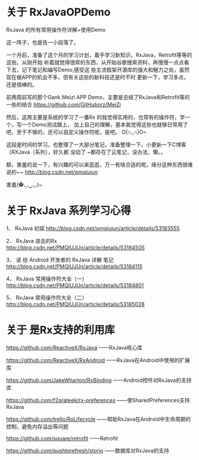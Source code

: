 # 关于 RxJavaOPDemo
  RxJava 的所有常用操作符详解+使用Demo

  这一阵子，也是告一小段落了。
    
  一个月前，准备了这个月的学习计划，着手学习新知识，RxJava，Retrofit等等的这些。从刚开始
        听着就觉得很屌的东西，从开始谷歌搜索资料，再慢慢一点点看下去，记下笔记和编写Demo,感受这
        些主流框架开源库的强大和魅力之处，虽然现在做APP的机会不多，但有关这些的新科技还是时不时
        更新一下，学习多点，还是很棒的。
        
        
  前两周前写的那个Gank.Meizi APP Demo，主要是总结了RxJava和Retrofit等的一些的结合
    https://github.com/GitHuborz/MeiZi
    
  然后，这周主要是系统的学习了一番Rx 的我觉得实用的，也常有的操作符，学一个，写一个Demo测试跟上，
    加上自己的理解，基本我觉得这些也就够日常用了吧，至于不够的，还可以自定义操作符呢，是吧。
    O(∩_∩)O~
    
  这段是时间的学习，也整理了一大部分笔记，准备整理一下，小更新一下C博客（RXJava（系列），好久都
    没动了 ~都存在了云笔记，没办法，懒。。
    
  额，害羞的说一下，有兴趣的可以来逛逛，万一有啥合适的呢，缘分这种东西很难说的~~
    http://blog.csdn.net/pmqiujun
    
    
  害羞(✿◡‿◡)~
  
# 关于 RxJava 系列学习心得
  1、  RxJava 初探
  http://blog.csdn.net/pmqiujun/article/details/53183555
  
  2、  RxJava 进击的Rx
  http://blog.csdn.net/PMQIUJUn/article/details/53184505
  
  3、  读 给 Android 开发者的 RxJava 详解 笔记
  http://blog.csdn.net/PMQIUJUn/article/details/53184115
  
  4、  RxJava 常用操作符大全（一）
  http://blog.csdn.net/PMQIUJUn/article/details/53184801
  
  5、  RxJava 常用操作符大全（二）
  http://blog.csdn.net/PMQIUJUn/article/details/53185028
  
# 关于 是Rx支持的利用库
   
  https://github.com/ReactiveX/RxJava ——RxJava核心库

  https://github.com/ReactiveX/RxAndroid ——RxJava在Android中使用的扩展库

  https://github.com/JakeWharton/RxBinding ——Android控件对RxJava的支持库

  https://github.com/f2prateek/rx-preferences ——使SharedPreferences支持 RxJava

  https://github.com/trello/RxLifecycle ——帮助RxJava在Android中生命周期的控制，避免内存溢出等问题

  https://github.com/square/retrofit ——Retrofit

  https://github.com/pushtorefresh/storio ——数据库对RxJava的支持
